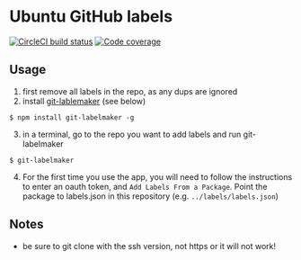 # Ubuntu GitHub labels
[![CircleCI build status](https://circleci.com/gh/canonical-web-and-design/labels.svg?style=shield)](https://circleci.com/gh/canonical-web-and-design/labels) [![Code coverage](https://codecov.io/gh/canonical-web-and-design/labels/branch/master/graph/badge.svg)](https://codecov.io/gh/canonical-web-and-design/labels)

## Usage

1. first remove all labels in the repo, as any dups are ignored
2. install [git-lablemaker](https://github.com/himynameisdave/git-labelmaker) (see below)
```
$ npm install git-labelmaker -g
```
3. in a terminal, go to the repo you want to add labels and run git-labelmaker
```
$ git-labelmaker
```
4. For the first time you use the app, you will need to follow the instructions to enter an oauth token, and `Add Labels From a Package`. Point the package to labels.json in this repository (e.g. `../labels/labels.json`) 

## Notes

* be sure to git clone with the ssh version, not https or it will not work!
